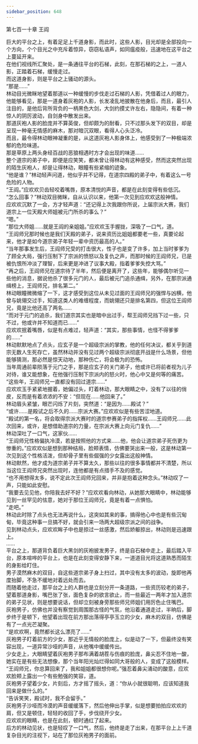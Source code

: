 ```yaml
---
sidebar_position: 648
---
```

 第七百一十章 王阎


巨大的平台之上，有着足足上千道身影，而此时，这些人影，目光却是全部投向一个方向，个个目光之中充斥着惊异，窃窃私语声，如同瘟疫般，迅速地在这平台之上蔓延开来。  
在他们视线所汇聚处，是一条通往平台的石梯，此刻，在那石梯的之上，一道人影，正踏着石梯，缓慢走过。  
而这道身影，则是平台之上骚动的源头。  
“那是……”  
林动目光微眯地望着那道以一种缓慢的步伐走过石梯的人影，凭借着过人的眼力，他能够看见，那是一道身着灰袍的人影，长发凌乱地披散在他身后，而且，最引人注目的，是他后背所背负的一柄黑色大剑，大剑约摸丈许左右，隐隐间，有着一种惊人的阴厉波动，自剑身中散发出来。  
那道灰袍人影的脸庞并不算英俊，但却颇为的耐看，只不过那头发下的双目，却是呈现一种毫无情感的麻木，那对暗沉双眼，看得人心头泛冷。  
而且，最令得林动眼神凝重的是，从这道灰袍人影身体上，他感受到了一种极端浓郁的危险味道。  
那是草原上两头身经百战的恶狼相遇时方才会出现的味道……  
整个道宗的弟子中，即便是应笑笑，都未曾让得林动有这种感受，然而这突然出现的陌生灰袍人，却是让得林动，眼瞳有些紧缩的迹象。  
“他是谁？”林动轻声问道，他似乎并不记得，在道宗四殿的弟子中，有着这么一号危险的人物。  
“王阎。”应欢欢贝齿轻咬着嘴唇，原本清悦的声音，都是在此刻变得有些低沉。  
“怎么回事？”林动双目微眯，自从认识以来，他第一次见到应欢欢这般神情。  
应欢欢沉默了一会，方才轻声道：“还记得上次我跟你所说，上届宗派大赛，我们道宗上一位天殿大师姐被元门所杀的事么？”  
“嗯。”  
“那位大师姐……就是王阎的亲姐姐。”应欢欢玉手握拢，深吸了一口气，道。  
“王阎师兄那时候也是我们天殿的弟子，说来资历比姐姐都要老一些，真要论起来，他才是如今道宗弟子年轻一辈中资历最高的人。”  
“当年那事发生后，王阎师兄受的打击很大，性子也是变了许多，加上当时爹爹为了顾全大局，强行压制下了宗派的愤怒以及复仇之声，而那时候的王阎师兄，已是被仇恨所冲淡了理智，后来更是冲进了议事大殿，指着爹爹失控大骂。”  
“再之后，王阎师兄在道宗待了半年，然后便是离开了，这些年，能够偶尔听见一些他的消息，据说他杀了很多元门的人，最后被元门追杀通缉，另外，在那宗派通缉榜上，王阎师兄，排名第二。”  
林动眼瞳微微缩了一下，这才感受到这位从未见过面的王阎师兄的强悍与凶横，他曾与姚翎交过手，知道这类人的难缠程度，而姚翎还只是排名第四，但这位王阎师兄，竟是比他还高了两名……  
“而对于元门的追杀，我们道宗其实也是暗中出过手，帮王阎师兄挡下过一些，只不过，他或许并不知道而已……”  
应欢欢抿着嘴唇，似是有点难过，轻声道：“其实，那些事情，也怪不得爹爹的……”  
林动默默地点了点头，应玄子是一个超级宗派的掌教，他的任何决议，都关乎到道宗无数人生死存亡，虽然林动并没有见过两个超级宗派彻底开战是什么场景，但他能够猜测，那必然是惊天动地，那种伤亡，将会极为的恐怖。  
当年周通前辈陨落于元门之手，那是应玄子的关门弟子，他或许已将前者视为儿子对待，谁又能想象，在他强行压制下宗派内的怒火时，他心中又是何等的痛苦。  
“这些年，王阎师兄一直都没有回过道宗……”  
应欢欢玉手紧紧地握着，她偏过头，盯着林动，那大眼睛之中，没有了以往的俏皮，反而是有着浓浓的不安：“但现在……他回来了。”  
林动眉头紧皱，眼芒闪烁了片刻，突然道：“是因为……殿试？”  
“或许……是殿试之后不久的……宗派大赛。”应欢欢似是有些苦涩地道。  
“殿试的第一名，将会取得宗派大赛时的道宗参赛弟子的指挥权……王阎师兄……此次回来，或许，是想借助道宗的力量，在宗派大赛上向元门复仇……”  
林动深吐了一口气，这家伙……  
“王阎师兄性格偏执冷漠，若是按照他的方式来……他，他会让道宗弟子死伤更为惨重的。”应欢欢似是想到那种结局，脸颊表情，仿佛要哭出来一般，这是林动第一次见到这个性格活泼，但却骨子里有些倔强的少女露出这般神情。  
林动默然，他才成为道宗弟子并不算太久，那些以往的很多事情都并不清楚，所以当这位王阎师兄突然出现时，连他都是有点措手不及的感觉。  
“也不用想得太多，说不定此次王阎师兄回来，并非是抱着这种念头。”林动叹了一声，只能如此安慰。  
“我要去见见他，你陪我去好不好？”应欢欢看向林动，从她那大眼睛中，林动能够见到一丝罕见的怯意，她对于那位王阎师兄，竟是有着一点惧怕。  
“走吧。”  
林动此时除了点头也无法再说什么，这突如其来的事，搞得他心中也是有些沉甸甸，毕竟这种事一旦搞不好，就会引来一场两大超级宗派之间的战争。  
见到林动点头，应欢欢眸子中也是掠过一丝感激，然后娇躯掠出，林动则是迅速跟上。  
……  
平台之上，那道背负着巨大黑剑的灰袍披发男子，终是自石梯中走上，最后踏入平台，原本喧哗的平台上，也是在此刻变得安静下来，一道道目光将这道熟悉而陌生的身影给盯住。  
男子漠然麻木的双目，自这些道宗弟子身上扫过，其中没有太多的波动，旋即他再度抬脚，不急不缓地对着远处而去。  
而随着他走过，那平台之上的人群也是立刻分开一条道路，一些资历较老的弟子，望着那道身影，嘴巴张了张，面色复杂的欲言欲止，而一些最近一两年才加入道宗的弟子见状，则是想要说话，但却立刻被身旁那些师兄师姐们用厉色止住嘴巴。  
灰袍男子，仿佛也并没有察觉到周围那古怪的气氛，他沿着通道走过，半晌后，脚步终于是顿下，他望着出现在前方那出落得亭亭玉立的少女，麻木的双目，仿佛是有了一点光芒凝聚。  
“是欢欢啊，竟然都长这么漂亮了……”  
灰袍男子盯着前方的少女，那近乎无情般的脸庞上，似是动了一下，但最终没有笑容出现，一道异常沙哑的声音，从他嘴中缓缓传出。  
少女走上，大眼睛望着灰袍男子那布满着胡茬与伤痕的脸庞，鼻尖忍不住地一酸，她实在是有些无法想像，那个当年阳光灿烂得如同大哥般的人，变成了这般模样。  
“王阎师兄，你总算回来了，我和姐姐都很想你呢。”强忍着鼻尖涌动的酸意，应欢欢脸颊上露出一个有些勉强的笑容，道。  
灰袍男子望着少女，片刻后，方才摇了摇头，道：“你从小就很聪明，应该知道我回来是做什么的。”  
“告诉笑笑，殿试时，我不会留手。”  
灰袍男子沙哑而冷漠的声音缓缓落下，然后他伸出手掌，似是想要拍拍应欢欢的肩，但又是顿住，轻轻的收回了手，步伐绕开少女。  
应欢欢的眼睛，也是在此刻，顿时通红了起来。  
后方的林动见状，也是轻叹了一口气，然后，他终是走了出来，在那平台上上千道复杂目光的注视下，站在了那位灰袍男子的面前。  
  
  
